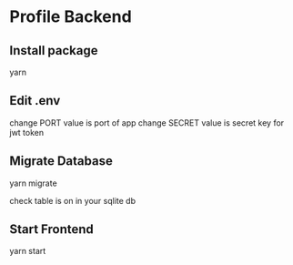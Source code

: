 # Profile Backend

## Install package

yarn

## Edit .env

change PORT value is port of app
change SECRET value is secret key for jwt token

## Migrate Database

yarn migrate

check table is on in your sqlite db

## Start Frontend

yarn start

